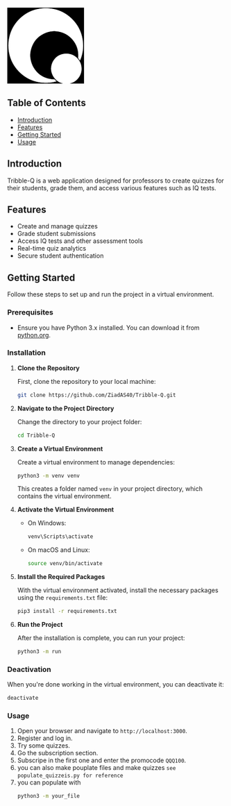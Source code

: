 
![Tribble-Q Logo](app/static/Images/logo.png)

## Table of Contents

- [Introduction](#tribble-q)
- [Features](#features)
- [Getting Started](#getting-started)
- [Usage](#usage)


## Introduction

Tribble-Q is a web application designed for professors to create quizzes for their students, grade them, and access various features such as IQ tests.

## Features

- Create and manage quizzes
- Grade student submissions
- Access IQ tests and other assessment tools
- Real-time quiz analytics
- Secure student authentication


## Getting Started

Follow these steps to set up and run the project in a virtual environment.

### Prerequisites

- Ensure you have Python 3.x installed. You can download it from [python.org](https://www.python.org/).

### Installation

1. **Clone the Repository**

    First, clone the repository to your local machine:

    ```bash
    git clone https://github.com/ZiadAS40/Tribble-Q.git
    ```

2. **Navigate to the Project Directory**

    Change the directory to your project folder:

    ```bash
    cd Tribble-Q
    ```

3. **Create a Virtual Environment**

    Create a virtual environment to manage dependencies:

    ```bash
    python3 -m venv venv
    ```

    This creates a folder named `venv` in your project directory, which contains the virtual environment.

4. **Activate the Virtual Environment**

    - On Windows:

      ```bash
      venv\Scripts\activate
      ```

    - On macOS and Linux:

      ```bash
      source venv/bin/activate
      ```

5. **Install the Required Packages**

    With the virtual environment activated, install the necessary packages using the `requirements.txt` file:

    ```bash
    pip3 install -r requirements.txt
    ```

6. **Run the Project**

    After the installation is complete, you can run your project:

    ```bash
    python3 -m run
    ```

### Deactivation

When you're done working in the virtual environment, you can deactivate it:

```bash
deactivate
```

### Usage

1. Open your browser and navigate to `http://localhost:3000`.
2. Register and log in.
3. Try some quizzes.
4. Go the subscription section.
5. Subscripe in the first one and enter the promocode `QQQ100`.
6. you can also make pouplate files and make quizzes `see populate_quizzeis.py for reference`
7. you can populate with 
    ```bash
    python3 -m your_file
    ```